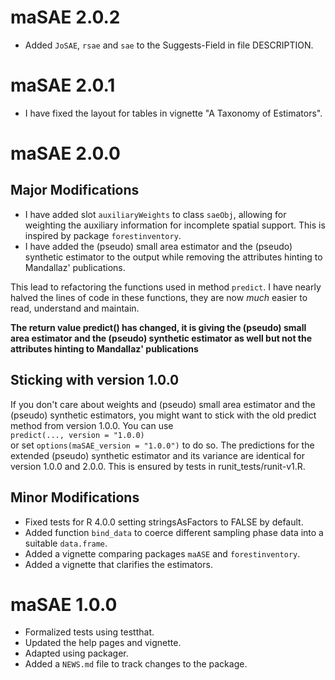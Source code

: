 # maSAE 2.0.2

* Added `JoSAE`, `rsae` and `sae` to the Suggests-Field in file DESCRIPTION.

# maSAE 2.0.1

* I have fixed the layout for tables in vignette "A Taxonomy of Estimators".

# maSAE 2.0.0

## Major Modifications
* I have added slot `auxiliaryWeights` to class `saeObj`, allowing for weighting 
the auxiliary information for incomplete spatial support. This is inspired by
package `forestinventory`.
* I have added the (pseudo) small area estimator and the (pseudo) synthetic
estimator to the output while removing the attributes hinting to Mandallaz'
publications.

This lead to refactoring the functions used in method `predict`.
I have nearly halved the lines of code in these functions, they are now _much_ 
easier to read, understand and maintain.

__The return value predict() has changed, it is giving 
the (pseudo) small area estimator and the (pseudo) synthetic estimator as well 
but not the attributes hinting to Mandallaz'
publications__

## Sticking with version 1.0.0
If you don't care about weights and (pseudo) small area estimator and the (pseudo) synthetic
estimators, you might want to stick with the old predict method from version 1.0.0. 
You can use  
`predict(..., version = "1.0.0)`  
or set 
`options(maSAE_version = "1.0.0")`
to do so.
The predictions for the extended (pseudo) synthetic estimator and its variance
are identical for version 1.0.0 and 2.0.0. This is ensured by tests in
runit\_tests/runit-v1.R.

## Minor Modifications
* Fixed tests for R 4.0.0 setting stringsAsFactors to FALSE by default.
* Added function `bind_data` to coerce different sampling phase data into a
  suitable `data.frame`.
* Added a vignette comparing packages `maASE` and `forestinventory`.
* Added a vignette that clarifies the estimators.

# maSAE 1.0.0

* Formalized tests using testthat.
* Updated the help pages and vignette.
* Adapted using packager.
* Added a `NEWS.md` file to track changes to the package.



